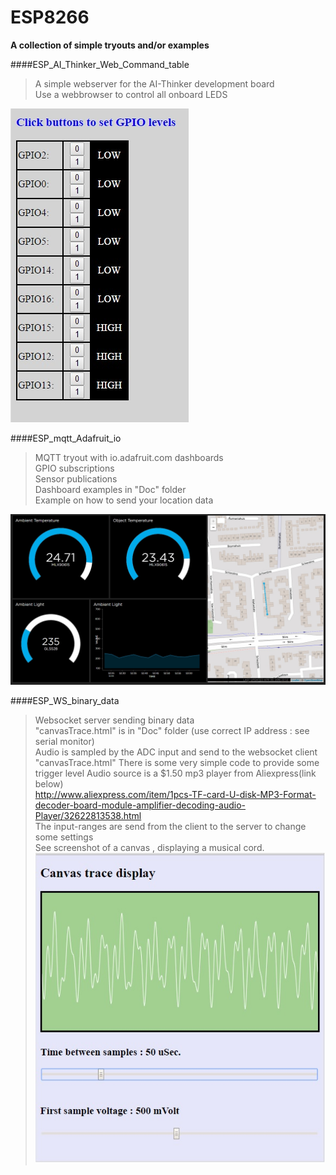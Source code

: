 # ESP8266  
**A collection of simple tryouts and/or examples**  

####ESP_AI_Thinker_Web_Command_table  
>   A simple webserver for the AI-Thinker development board  
>   Use a webbrowser to control all onboard LEDS  

![AI Thinker Board](https://github.com/jgmbrand/ESP8266/blob/master/ESP_AI_Thinker_Web_Command_table/Doc/WebPage.jpg)  

####ESP_mqtt_Adafruit_io

>   MQTT tryout with io.adafruit.com dashboards  
>	  GPIO subscriptions  
>	  Sensor publications  
>	  Dashboard examples in "Doc" folder  
>	  Example on how to send your location data  

![AI Thinker Board](https://github.com/jgmbrand/ESP8266/blob/master/ESP_mqtt_Adafruit_io/Doc/Adafruit_MQTT_Dashboard.jpg)


####ESP_WS_binary_data

>   Websocket server sending binary data  
>   "canvasTrace.html" is in "Doc" folder (use correct IP address : see serial monitor)  
>   Audio is sampled by the ADC input and send to the websocket client "canvasTrace.html"
>   There is some very simple code to provide some trigger level
>   Audio source is a $1.50 mp3 player from Aliexpress(link below)  
>   http://www.aliexpress.com/item/1pcs-TF-card-U-disk-MP3-Format-decoder-board-module-amplifier-decoding-audio-Player/32622813538.html  
>   The input-ranges are send from the client to the server to change some settings     
>   See screenshot of a canvas , displaying a musical cord.
![](https://github.com/jgmbrand/ESP8266/blob/master/ESP_WS_binary_data/Doc/Cord.jpg)
